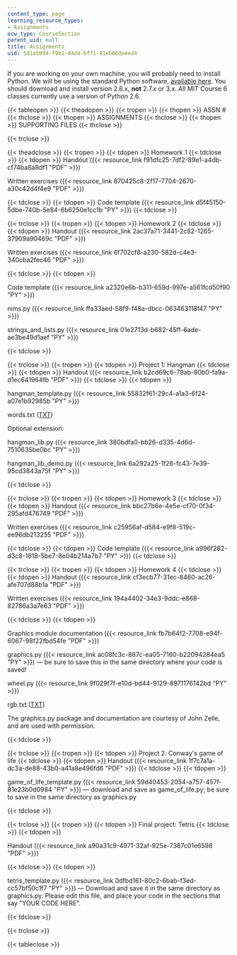 ```yaml
---
content_type: page
learning_resource_types:
- Assignments
ocw_type: CourseSection
parent_uid: null
title: Assignments
uid: 5d1a5094-f9b1-d4d4-bff1-91eb06deeed4
---
```


If you are working on your own machine, you will probably need to install Python. We will be using the standard Python software, [available here](http://www.python.org/download/releases/2.6.6/). You should download and install version 2.6.x, **not** 2.7.x or 3.x. All MIT Course 6 classes currently use a version of Python 2.6.

{{< tableopen >}}
{{< theadopen >}}
{{< tropen >}}
{{< thopen >}}
ASSN #
{{< thclose >}}
{{< thopen >}}
ASSIGNMENTS
{{< thclose >}}
{{< thopen >}}
SUPPORTING FILES
{{< thclose >}}

{{< trclose >}}

{{< theadclose >}}
{{< tropen >}}
{{< tdopen >}}
Homework 1
{{< tdclose >}}
{{< tdopen >}}
Handout ({{< resource_link f91dfc25-7df2-89e1-a4db-cf74ba8a8df1 "PDF" >}})

Written exercises ({{< resource_link 870425c8-2f17-7704-2670-a30c42d4f4e9 "PDF" >}})


{{< tdclose >}}
{{< tdopen >}}
Code template ({{< resource_link d5f45150-5dbe-740b-5e84-6b6250e1cc1b "PY" >}})
{{< tdclose >}}

{{< trclose >}}
{{< tropen >}}
{{< tdopen >}}
Homework 2
{{< tdclose >}}
{{< tdopen >}}
Handout ({{< resource_link 2ac37a71-3441-2c82-1265-37909a90469c "PDF" >}})

Written exercises ({{< resource_link 6f702cf8-a230-582d-c4e3-340cba2fec46 "PDF" >}})


{{< tdclose >}}
{{< tdopen >}}


Code template ({{< resource_link a2320e6b-b311-659d-997e-a561fcd50f90 "PY" >}})

nims.py ({{< resource_link ffa33aed-58f9-f48a-dbcc-063463118f47 "PY" >}})

strings\_and\_lists.py ({{< resource_link 01e2713d-b682-45ff-6ade-ae3be49d1aef "PY" >}})


{{< tdclose >}}

{{< trclose >}}
{{< tropen >}}
{{< tdopen >}}
Project 1: Hangman
{{< tdclose >}}
{{< tdopen >}}
Handout ({{< resource_link b2cd69c6-79ab-80b0-fa9a-d1ec641964fb "PDF" >}})
{{< tdclose >}}
{{< tdopen >}}


hangman\_template.py ({{< resource_link 55832f61-29c4-a1a3-6f24-a07e1b92985b "PY" >}})

words.txt ([TXT](/courses/electrical-engineering-and-computer-science/6-189-a-gentle-introduction-to-programming-using-python-january-iap-2011/assignments/words.txt))

Optional extension:

hangman\_lib.py ({{< resource_link 380bdfa0-bb26-d335-4d6d-7510635be0bc "PY" >}})

hangman\_lib\_demo.py ({{< resource_link 6a292a25-1f26-fc43-7e39-95cd3843a75f "PY" >}})


{{< tdclose >}}

{{< trclose >}}
{{< tropen >}}
{{< tdopen >}}
Homework 3
{{< tdclose >}}
{{< tdopen >}}
Handout ({{< resource_link bbc27b6e-4e5e-cf70-0f34-295afd476749 "PDF" >}})

Written exercises ({{< resource_link c25956af-d584-e9f8-519c-ee96db213255 "PDF" >}})


{{< tdclose >}}
{{< tdopen >}}
Code template ({{< resource_link a996f282-d3c8-1618-5be7-8e04b214a7b7 "PY" >}})
{{< tdclose >}}

{{< trclose >}}
{{< tropen >}}
{{< tdopen >}}
Homework 4
{{< tdclose >}}
{{< tdopen >}}
Handout ({{< resource_link cf3ecb77-31ec-8460-ac26-afe707d88b1a "PDF" >}})

Written exercises ({{< resource_link 194a4402-34e3-9ddc-e868-82786a3a7e63 "PDF" >}})


{{< tdclose >}}
{{< tdopen >}}


Graphics module documentation ({{< resource_link fb7b64f2-7708-e94f-6067-98f22fbd54fe "PDF" >}})

graphics.py ({{< resource_link ac08fc3c-887c-ea05-7160-b22094284ea5 "PY" >}}) — be sure to save this in the same directory where your code is saved!

wheel.py ({{< resource_link 9f029f7f-e10d-bd44-9129-8971176142bd "PY" >}})

rgb.txt ([TXT](/courses/electrical-engineering-and-computer-science/6-189-a-gentle-introduction-to-programming-using-python-january-iap-2011/assignments/rgb.txt))

The graphics.py package and documentation are courtesy of John Zelle, and are used with permission.


{{< tdclose >}}

{{< trclose >}}
{{< tropen >}}
{{< tdopen >}}
Project 2: Conway's game of life
{{< tdclose >}}
{{< tdopen >}}
Handout ({{< resource_link 1f7c7a1a-dc3a-de88-43b0-a41a8e496fd6 "PDF" >}})
{{< tdclose >}}
{{< tdopen >}}


game\_of\_life\_template.py ({{< resource_link 59d40453-2054-a757-457f-81e23b0d0984 "PY" >}}) — download and save as game\_of\_life.py; be sure to save in the same directory as graphics.py


{{< tdclose >}}

{{< trclose >}}
{{< tropen >}}
{{< tdopen >}}
Final project: Tetris
{{< tdclose >}}
{{< tdopen >}}


Handout ({{< resource_link a90a31c9-4971-32af-925e-7387c01e6598 "PDF" >}})


{{< tdclose >}}
{{< tdopen >}}


tetris\_template.py ({{< resource_link 0dfbd161-80c2-6bab-f3ed-cc57bf50c1f7 "PY" >}}) — Download and save it in the same directory as graphics.py. Please edit this file, and place your code in the sections that say "YOUR CODE HERE".


{{< tdclose >}}

{{< trclose >}}

{{< tableclose >}}